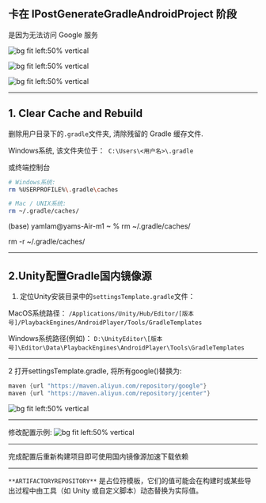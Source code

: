 ## 卡在 IPostGenerateGradleAndroidProject 阶段
是因为无法访问 Google 服务

<!--  `Unity building APK is stuck at the "Calling IPostGenerateGradleAndroidProject callbacks" stage.`
-->

![bg fit left:50% vertical](https://i.imgur.com/6Y6gsnQ.webp)

![bg fit left:50% vertical](https://i.imgur.com/6YMYxUU.webp)

![bg fit left:50% vertical](https://i.imgur.com/iLpouPX.webp)

---




## 1. Clear Cache and Rebuild 


删除用户目录下的` .gradle `文件夹, 清除残留的 Gradle 缓存文件.

Windows系统, 该文件夹位于：` C:\Users\<用户名>\.gradle`

或终端控制台
```bash 
# Windows系统: 
rm %USERPROFILE%\.gradle\caches

# Mac / UNIX系统: 
rm ~/.gradle/caches/
```
(base) yamlam@yams-Air-m1 ~ % rm ~/.gradle/caches/



rm -r ~/.gradle/caches/

---



## 2.Unity配置Gradle国内镜像源

1. 定位Unity安装目录中的`settingsTemplate.gradle`文件：

MacOS系统路径：
`/Applications/Unity/Hub/Editor/[版本号]/PlaybackEngines/AndroidPlayer/Tools/GradleTemplates`

Windows系统路径(例如)：
`D:\UnityEditor\[版本号]\Editor\Data\PlaybackEngines\AndroidPlayer\Tools\GradleTemplates`



---


2 打开settingsTemplate.gradle, 将所有google()替换为:

```Groovy
maven {url "https://maven.aliyun.com/repository/google"}
maven {url "https://maven.aliyun.com/repository/jcenter"}
```

![bg fit left:50% vertical](https://i.imgur.com/QH6HFTa.webp)


---
修改配置示例:
![bg fit left:50% vertical](https://i.imgur.com/2Am5b2d.webp)

---

完成配置后重新构建项目即可使用国内镜像源加速下载依赖


---

`**ARTIFACTORYREPOSITORY**`
 是占位符模板，它们的值可能会在构建时或某些导出过程中由工具（如 Unity 或自定义脚本）动态替换为实际值。

